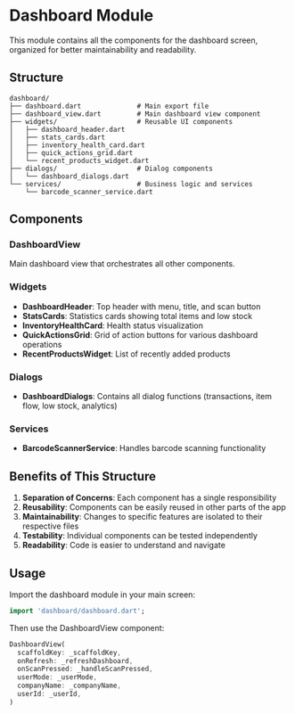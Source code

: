 # Dashboard Module

This module contains all the components for the dashboard screen, organized for better maintainability and readability.

## Structure

```
dashboard/
├── dashboard.dart              # Main export file
├── dashboard_view.dart         # Main dashboard view component
├── widgets/                    # Reusable UI components
│   ├── dashboard_header.dart
│   ├── stats_cards.dart
│   ├── inventory_health_card.dart
│   ├── quick_actions_grid.dart
│   └── recent_products_widget.dart
├── dialogs/                    # Dialog components
│   └── dashboard_dialogs.dart
└── services/                   # Business logic and services
    └── barcode_scanner_service.dart
```

## Components

### DashboardView
Main dashboard view that orchestrates all other components.

### Widgets
- **DashboardHeader**: Top header with menu, title, and scan button
- **StatsCards**: Statistics cards showing total items and low stock
- **InventoryHealthCard**: Health status visualization
- **QuickActionsGrid**: Grid of action buttons for various dashboard operations
- **RecentProductsWidget**: List of recently added products

### Dialogs
- **DashboardDialogs**: Contains all dialog functions (transactions, item flow, low stock, analytics)

### Services
- **BarcodeScannerService**: Handles barcode scanning functionality

## Benefits of This Structure

1. **Separation of Concerns**: Each component has a single responsibility
2. **Reusability**: Components can be easily reused in other parts of the app
3. **Maintainability**: Changes to specific features are isolated to their respective files
4. **Testability**: Individual components can be tested independently
5. **Readability**: Code is easier to understand and navigate

## Usage

Import the dashboard module in your main screen:

```dart
import 'dashboard/dashboard.dart';
```

Then use the DashboardView component:

```dart
DashboardView(
  scaffoldKey: _scaffoldKey,
  onRefresh: _refreshDashboard,
  onScanPressed: _handleScanPressed,
  userMode: _userMode,
  companyName: _companyName,
  userId: _userId,
)
```
